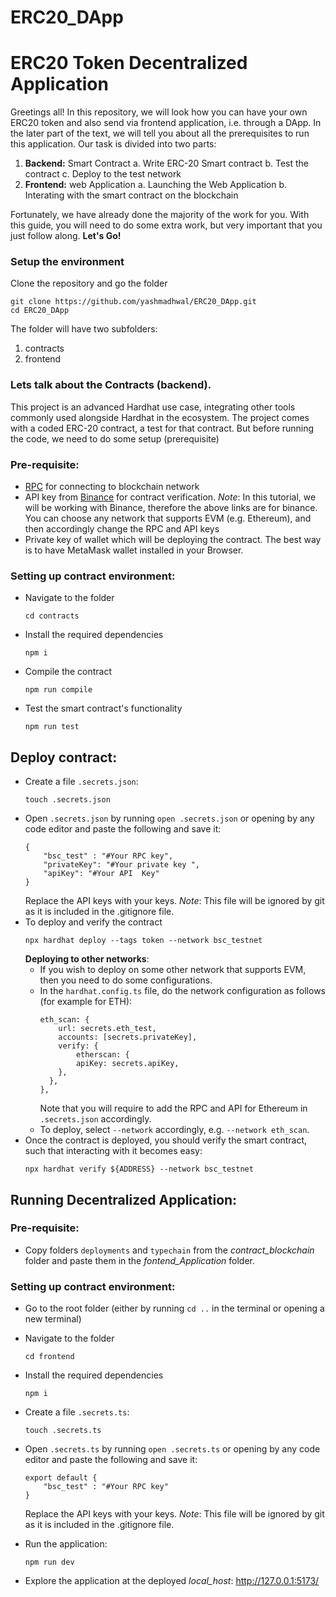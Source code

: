 # ERC20_DApp

# ERC20 Token Decentralized Application

Greetings all!
In this repository, we will look how you can have your own ERC20 token and also send via frontend application, i.e. through a DApp.
In the later part of the text, we will tell you about all the prerequisites to run this application. Our task is divided into two parts:
1. **Backend:** Smart Contract
a. Write ERC-20 Smart contract
b. Test the contract
c. Deploy to the test network
2. **Frontend:** web Application 
a. Launching the Web Application
b. Interating with the smart contract on the blockchain

Fortunately, we have already done the majority of the work for you. With this guide, you will need to do some extra work, but very important that you just follow along. 
**Let's Go!**

### Setup the environment
Clone the repository and go the folder
```
git clone https://github.com/yashmadhwal/ERC20_DApp.git
cd ERC20_DApp
```

The folder will have two subfolders:
1. contracts
2. frontend

### Lets talk about the Contracts (backend).

This project is an advanced Hardhat use case, integrating other tools commonly used alongside Hardhat in the ecosystem. The project comes with a coded ERC-20 contract, a test for that contract. But before running the code, we need to do some setup (prerequisite)
### Pre-requisite:
- [RPC](https://docs.bscscan.com/misc-tools-and-utilities/public-rpc-nodes) for connecting to blockchain network
- API key from [Binance](https://www.binance.com/en/binance-api) for contract verification. 
_Note_: In this tutorial, we will be working with Binance, therefore the above links are for binance. You can choose any network that supports EVM (e.g. Ethereum), and then accordingly change the RPC and API keys
- Private key of wallet which will be deploying the contract. The best way is to have MetaMask wallet installed in your Browser.

### Setting up contract environment:
- Navigate to the folder
    ```
    cd contracts
    ```
- Install the required dependencies
    ```
    npm i
    ```
- Compile the contract
    ```
    npm run compile
    ```
- Test the smart contract's functionality
    ```
    npm run test
    ```
## Deploy contract:
- Create a file `.secrets.json`:
    ```
    touch .secrets.json
    ```
- Open `.secrets.json` by running `open .secrets.json` or opening by any code editor and paste the following and save it:
    ```
    {
        "bsc_test" : "#Your RPC key",
        "privateKey": "#Your private key ",
        "apiKey": "#Your API  Key"
    }
    ```
    Replace the API keys with your keys. _Note_: This file will be ignored by git as it is included in the .gitignore file.
- To deploy and verify the contract
    ```
    npx hardhat deploy --tags token --network bsc_testnet
    ```
    __Deploying to other networks__:
    - If you wish to deploy on some other network that supports EVM, then you need to do some configurations.
    - In the `hardhat.config.ts` file, do the network configuration as follows (for example for ETH):
        ```
        eth_scan: {
            url: secrets.eth_test,
            accounts: [secrets.privateKey],
            verify: {
                etherscan: {
                apiKey: secrets.apiKey,
            },
          },
        },
        ```
        Note that you will require to add the RPC and API for Ethereum in `.secrets.json` accordingly.
    - To deploy, select `--network` accordingly, e.g. `--network eth_scan`.
- Once the contract is deployed, you should verify the smart contract, such that interacting with it becomes easy:
    ```
    npx hardhat verify ${ADDRESS} --network bsc_testnet
    ```
## Running Decentralized Application:
### Pre-requisite:
- Copy folders `deployments` and `typechain` from the _contract\_blockchain_ folder and paste them in the _fontend\_Application_ folder. 


### Setting up contract environment:

- Go to the root folder (either by running `cd ..` in the terminal or opening a new terminal)
- Navigate to the folder
    ```
    cd frontend
    ```
- Install the required dependencies
    ```
    npm i
    ```
- Create a file `.secrets.ts`:
    ```
    touch .secrets.ts
    ```
- Open `.secrets.ts` by running `open .secrets.ts` or opening by any code editor and paste the following and save it:
    ```
    export default {
        "bsc_test" : "#Your RPC key"
    }
    ```
    Replace the API keys with your keys. _Note_: This file will be ignored by git as it is included in the .gitignore file.

- Run the application:
    ```
    npm run dev
    ```
    
- Explore the application at the deployed _local\_host_: http://127.0.0.1:5173/
